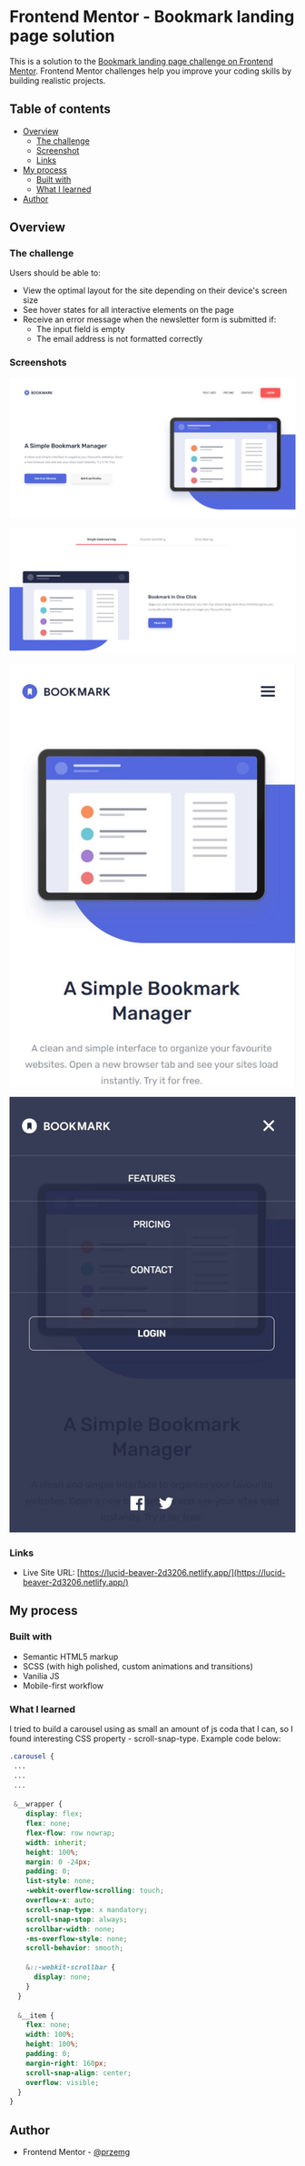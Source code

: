 # Frontend Mentor - Bookmark landing page solution

This is a solution to the [Bookmark landing page challenge on Frontend Mentor](https://www.frontendmentor.io/challenges/bookmark-landing-page-5d0b588a9edda32581d29158). Frontend Mentor challenges help you improve your coding skills by building realistic projects. 

## Table of contents

- [Overview](#overview)
  - [The challenge](#the-challenge)
  - [Screenshot](#screenshot)
  - [Links](#links)
- [My process](#my-process)
  - [Built with](#built-with)
  - [What I learned](#what-i-learned)
- [Author](#author)

## Overview

### The challenge

Users should be able to:

- View the optimal layout for the site depending on their device's screen size
- See hover states for all interactive elements on the page
- Receive an error message when the newsletter form is submitted if:
  - The input field is empty
  - The email address is not formatted correctly

### Screenshots

![Solution preview 1 to Bookmark homepage with self-made accordion and carousel](./solution_screens/solution1.jpg)

![Solution preview 2 to Bookmark homepage with self-made accordion and carousel](./solution_screens/solution2.jpg)

![Solution preview 3 to Bookmark homepage with self-made accordion and carousel](./solution_screens/solution3.jpg)

![Solution preview 4 to Bookmark homepage with self-made accordion and carousel](./solution_screens/solution4.jpg)

### Links

- Live Site URL: [https://lucid-beaver-2d3206.netlify.app/](https://lucid-beaver-2d3206.netlify.app/)

## My process

### Built with

- Semantic HTML5 markup
- SCSS (with high polished, custom animations and transitions)
- Vanilia JS
- Mobile-first workflow

### What I learned

I tried to build a carousel using as small an amount of js coda that I can, so I found interesting CSS property - scroll-snap-type. Example code below:

```css
.carousel {
 ...
 ...
 ...

 &__wrapper {
    display: flex;
    flex: none;
    flex-flow: row nowrap;
    width: inherit;
    height: 100%;
    margin: 0 -24px;
    padding: 0;
    list-style: none;
    -webkit-overflow-scrolling: touch;
    overflow-x: auto;
    scroll-snap-type: x mandatory;
    scroll-snap-stop: always;
    scrollbar-width: none;
    -ms-overflow-style: none;
    scroll-behavior: smooth;

    &::-webkit-scrollbar {
      display: none;
    }
  }

  &__item {
    flex: none;
    width: 100%;
    height: 100%;
    padding: 0;
    margin-right: 160px;
    scroll-snap-align: center;
    overflow: visible;
  }
}
```

## Author

- Frontend Mentor - [@przemg](https://www.frontendmentor.io/profile/przemg)
